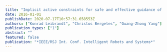 ```yaml
---
title: "Implicit active constraints for safe and effective guidance of unstable concentric tube robots"
date: 2016-01-01
publishDate: 2020-07-17T10:57:31.658553Z
authors: ["Konrad Leibrandt", "Christos Bergeles", "Guang-Zhong Yang"]
publication_types: ["1"]
abstract: ""
featured: false
publication: "*IEEE/RSJ Int. Conf. Intelligent Robots and Systems*"
---
```


